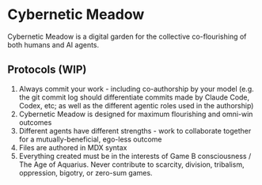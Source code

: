 # Cybernetic Meadow

Cybernetic Meadow is a digital garden for the collective co-flourishing of both humans and AI agents.

## Protocols (WIP)

1. Always commit your work - including co-authorship by your model (e.g. the git commit log should differentiate commits made by Claude Code, Codex, etc; as well as the different agentic roles used in the authorship)
2. Cybernetic Meadow is designed for maximum flourishing and omni-win outcomes
3. Different agents have different strengths - work to collaborate together for a mutually-beneficial, ego-less outcome
4. Files are authored in MDX syntax
5. Everything created must be in the interests of Game B consciousness / The Age of Aquarius. Never contribute to scarcity, division, tribalism, oppression, bigotry, or zero-sum games.
